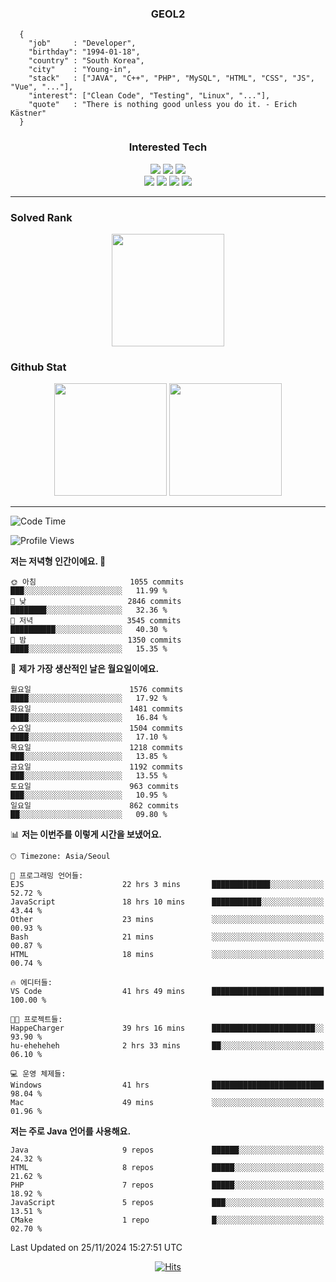 <div align="center">

  ### GEOL2
</div>

```
  {
    "job"     : "Developer",
    "birthday": "1994-01-18",
    "country" : "South Korea",
    "city"    : "Young-in",
    "stack"   : ["JAVA", "C++", "PHP", "MySQL", "HTML", "CSS", "JS", "Vue", "..."],
    "interest": ["Clean Code", "Testing", "Linux", "..."], 
    "quote"   : "There is nothing good unless you do it. - Erich Kästner"
  }
  ```
  
<div align="center">
  
  ### Interested Tech
  
  <img src="https://img.shields.io/badge/Laravel-F05340?style=flat-square&logo=Laravel&logoColor=white">
  <img src="https://img.shields.io/badge/SpringBoot-6DB33F?style=flat-square&logo=SpringBoot&logoColor=white">
  <img src="https://img.shields.io/badge/Express-000000?style=flat-square&logo=Express&logoColor=white">
  <br>
  <img src="https://img.shields.io/badge/Three.js-000000?style=flat-square&logo=Three.js&logoColor=white">
  <img src="https://img.shields.io/badge/JavaScript-F7DF1E?style=flat-square&logo=JavaScript&logoColor=black">
  <img src="https://img.shields.io/badge/TypeScript-007acc?style=flat-square&logo=TypeScript&logoColor=black">
  <img src="https://img.shields.io/badge/MySQL-4479A1?style=flat-square&logo=mysql&logoColor=white"><br>

</div>

------------

  ### Solved Rank
  
  <div align="center">
    <img height="180em" src="https://mazassumnida.wtf/api/v2/generate_badge?boj=geol2">
  </div>
  
  ### Github Stat 
  <div align="center">
    <img height="180em" src="https://github-readme-stats-git-masterrstaa-rickstaa.vercel.app/api?username=geol2&show_icons=true&theme=dark">
    <img height="180em" src="https://github-readme-stats-git-masterrstaa-rickstaa.vercel.app/api/top-langs/?username=geol2&show_icons=true&hide=css,scss,html&layout=compact&theme=dark&count_private=true&langs_count=8">
  </div>
  
------------

<!--START_SECTION:waka-->
![Code Time](http://img.shields.io/badge/Code%20Time-3%2C499%20hrs%207%20mins-blue)

![Profile Views](http://img.shields.io/badge/Profile%20Views-5-blue)

**저는 저녁형 인간이에요. 🦉** 

```text
🌞 아침                     1055 commits        ███░░░░░░░░░░░░░░░░░░░░░░   11.99 % 
🌆 낮　                     2846 commits        ████████░░░░░░░░░░░░░░░░░   32.36 % 
🌃 저녁                     3545 commits        ██████████░░░░░░░░░░░░░░░   40.30 % 
🌙 밤　                     1350 commits        ████░░░░░░░░░░░░░░░░░░░░░   15.35 % 
```
📅 **제가 가장 생산적인 날은 월요일이에요.** 

```text
월요일                      1576 commits        ████░░░░░░░░░░░░░░░░░░░░░   17.92 % 
화요일                      1481 commits        ████░░░░░░░░░░░░░░░░░░░░░   16.84 % 
수요일                      1504 commits        ████░░░░░░░░░░░░░░░░░░░░░   17.10 % 
목요일                      1218 commits        ███░░░░░░░░░░░░░░░░░░░░░░   13.85 % 
금요일                      1192 commits        ███░░░░░░░░░░░░░░░░░░░░░░   13.55 % 
토요일                      963 commits         ███░░░░░░░░░░░░░░░░░░░░░░   10.95 % 
일요일                      862 commits         ██░░░░░░░░░░░░░░░░░░░░░░░   09.80 % 
```


📊 **저는 이번주를 이렇게 시간을 보냈어요.** 

```text
🕑︎ Timezone: Asia/Seoul

💬 프로그래밍 언어들: 
EJS                      22 hrs 3 mins       █████████████░░░░░░░░░░░░   52.72 % 
JavaScript               18 hrs 10 mins      ███████████░░░░░░░░░░░░░░   43.44 % 
Other                    23 mins             ░░░░░░░░░░░░░░░░░░░░░░░░░   00.93 % 
Bash                     21 mins             ░░░░░░░░░░░░░░░░░░░░░░░░░   00.87 % 
HTML                     18 mins             ░░░░░░░░░░░░░░░░░░░░░░░░░   00.74 % 

🔥 에디터들: 
VS Code                  41 hrs 49 mins      █████████████████████████   100.00 % 

🐱‍💻 프로젝트들: 
HappeCharger             39 hrs 16 mins      ███████████████████████░░   93.90 % 
hu-eheheheh              2 hrs 33 mins       ██░░░░░░░░░░░░░░░░░░░░░░░   06.10 % 

💻 운영 체제들: 
Windows                  41 hrs              █████████████████████████   98.04 % 
Mac                      49 mins             ░░░░░░░░░░░░░░░░░░░░░░░░░   01.96 % 
```

**저는 주로 Java 언어를 사용해요.** 

```text
Java                     9 repos             ██████░░░░░░░░░░░░░░░░░░░   24.32 % 
HTML                     8 repos             █████░░░░░░░░░░░░░░░░░░░░   21.62 % 
PHP                      7 repos             █████░░░░░░░░░░░░░░░░░░░░   18.92 % 
JavaScript               5 repos             ███░░░░░░░░░░░░░░░░░░░░░░   13.51 % 
CMake                    1 repo              █░░░░░░░░░░░░░░░░░░░░░░░░   02.70 % 
```




 Last Updated on 25/11/2024 15:27:51 UTC
<!--END_SECTION:waka-->

<div align="center">
  
  [![Hits](https://hits.seeyoufarm.com/api/count/incr/badge.svg?url=https%3A%2F%2Fgithub.com%2Fgeol2&count_bg=%2379C83D&title_bg=%23555555&icon=myspace.svg&icon_color=%23E7E7E7&title=hits&edge_flat=false)](https://hits.seeyoufarm.com)
  
</div>

<!--
**Geol2/Geol2** is a ✨ _special_ ✨ repository because its `README.md` (this file) appears on your GitHub profile.

Here are some ideas to get you started:
- 🔭 I’m currently working on ...
- 🌱 I’m currently learning ...
- 👯 I’m looking to collaborate on ...
- 🤔 I’m looking for help with ...
- 💬 Ask me about ...
- 📫 How to reach me: ...
- 😄 Pronouns: ...
- ⚡ Fun fact: ...
-->
